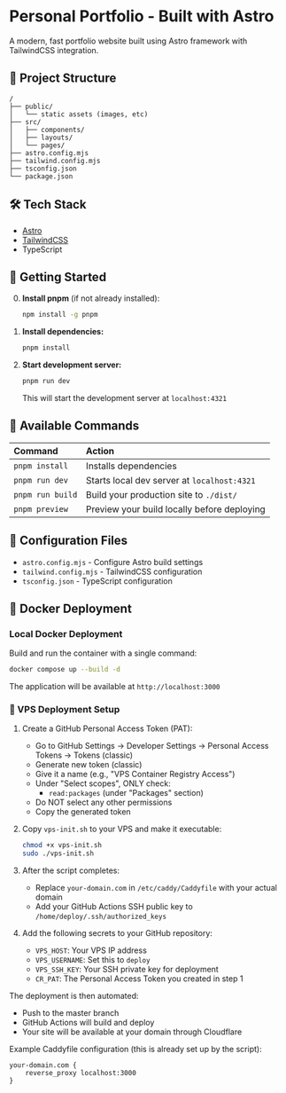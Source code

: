 # Personal Portfolio - Built with Astro

A modern, fast portfolio website built using Astro framework with TailwindCSS integration.

## 🚀 Project Structure

```text
/
├── public/
│   └── static assets (images, etc)
├── src/
│   ├── components/
│   ├── layouts/
│   └── pages/
├── astro.config.mjs
├── tailwind.config.mjs
├── tsconfig.json
└── package.json
```

## 🛠️ Tech Stack

- [Astro](https://astro.build)
- [TailwindCSS](https://tailwindcss.com)
- TypeScript

## 🚀 Getting Started

0. **Install pnpm** (if not already installed):
   ```sh
   npm install -g pnpm
   ```

1. **Install dependencies:**
   ```sh
   pnpm install
   ```

2. **Start development server:**
   ```sh
   pnpm run dev
   ```
   This will start the development server at `localhost:4321`

## 📝 Available Commands

| Command           | Action                                           |
| :--------------- | :----------------------------------------------- |
| `pnpm install`   | Installs dependencies                            |
| `pnpm run dev`   | Starts local dev server at `localhost:4321`      |
| `pnpm run build` | Build your production site to `./dist/`          |
| `pnpm preview`   | Preview your build locally before deploying      |

## 🔧 Configuration Files

- `astro.config.mjs` - Configure Astro build settings
- `tailwind.config.mjs` - TailwindCSS configuration
- `tsconfig.json` - TypeScript configuration

## 🐳 Docker Deployment

### Local Docker Deployment

Build and run the container with a single command:
```sh
docker compose up --build -d
```

The application will be available at `http://localhost:3000`

### 🚀 VPS Deployment Setup

1. Create a GitHub Personal Access Token (PAT):
   - Go to GitHub Settings → Developer Settings → Personal Access Tokens → Tokens (classic)
   - Generate new token (classic)
   - Give it a name (e.g., "VPS Container Registry Access")
   - Under "Select scopes", ONLY check:
     - `read:packages` (under "Packages" section)
   - Do NOT select any other permissions
   - Copy the generated token

2. Copy `vps-init.sh` to your VPS and make it executable:
   ```sh
   chmod +x vps-init.sh
   sudo ./vps-init.sh
   ```

3. After the script completes:
   - Replace `your-domain.com` in `/etc/caddy/Caddyfile` with your actual domain
   - Add your GitHub Actions SSH public key to `/home/deploy/.ssh/authorized_keys`

4. Add the following secrets to your GitHub repository:
   - `VPS_HOST`: Your VPS IP address
   - `VPS_USERNAME`: Set this to `deploy`
   - `VPS_SSH_KEY`: Your SSH private key for deployment
   - `CR_PAT`: The Personal Access Token you created in step 1

The deployment is then automated:
- Push to the master branch
- GitHub Actions will build and deploy
- Your site will be available at your domain through Cloudflare

Example Caddyfile configuration (this is already set up by the script):
```
your-domain.com {
    reverse_proxy localhost:3000
}
```
